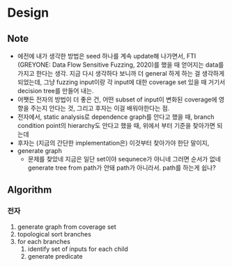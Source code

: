# Design

## Note

- 에전에 내가 생각한 방법은 seed 하나를 계속 update해 나가면서, FTI (GREYONE: Data Flow Sensitive Fuzzing, 2020)를 했을 때 얻어지는 data를 가지고 한다는 생각. 지금 다시 생각하다 보니까 더 general 하게 하는 걸 생각하게 되었는데, 그냥 fuzzing input이랑 각 input에 대한 coverage set 있을 때 거기서 decision tree를 만들어 내는.
- 어쨋든 전자의 방법이 더 좋은 건, 어떤 subset of input이 변화된 coverage에 영향을 주는지 안다는 것, 그리고 후자는 이걸 배워야한다는 점.
- 전자에서, static analysis로 dependence graph를 안다고 했을 때, branch condition point의 hierarchy도 안다고 했을 때, 위에서 부터 기준을 찾아가면 되는데
- 후자는 (지금의 간단한 implementation은) 이것부터 찾아가야 한단 말이지, 
- generate graph
  - 문제를 찾았네 지금은 일단 set이야 sequnece가 아니네 그러면 순서가 없네 generate tree from path가 안돼 path가 아니라서. path를 하는게 쉽나?

## Algorithm

### 전자
1. generate graph from coverage set
2. topological sort branches
3. for each branches
   1. identify set of inputs for each child
   2. generate predicate



